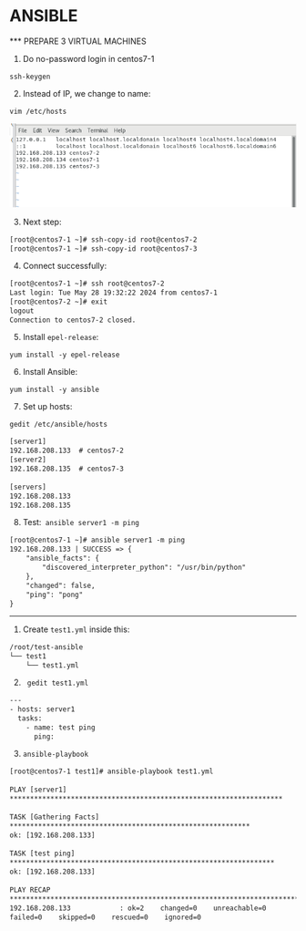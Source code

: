 # ANSIBLE
*** PREPARE 3 VIRTUAL MACHINES
1. Do no-password login in centos7-1
```
ssh-keygen
```
2. Instead of IP, we change to name:
```
vim /etc/hosts
```
![alt text](image.png)

3. Next step:
```
[root@centos7-1 ~]# ssh-copy-id root@centos7-2
[root@centos7-1 ~]# ssh-copy-id root@centos7-3
```
4. Connect successfully:
```
[root@centos7-1 ~]# ssh root@centos7-2
Last login: Tue May 28 19:32:22 2024 from centos7-1
[root@centos7-2 ~]# exit
logout
Connection to centos7-2 closed.
```
5. Install ```epel-release```:
```
yum install -y epel-release
```
6. Install Ansible:
```
yum install -y ansible
```
7. Set up hosts:
```
gedit /etc/ansible/hosts
```
```
[server1]
192.168.208.133  # centos7-2
[server2]
192.168.208.135  # centos7-3

[servers]
192.168.208.133
192.168.208.135
```
8. Test:``` ansible server1 -m ping```
```
[root@centos7-1 ~]# ansible server1 -m ping
192.168.208.133 | SUCCESS => {
    "ansible_facts": {
        "discovered_interpreter_python": "/usr/bin/python"
    }, 
    "changed": false, 
    "ping": "pong"
}
```
-------------------------------
1. Create ```test1.yml``` inside this:
```
/root/test-ansible
└── test1
    └── test1.yml
```
2. ``` gedit test1.yml```
```
---
- hosts: server1
  tasks:
    - name: test ping
      ping:
```
3. ```ansible-playbook```
```
[root@centos7-1 test1]# ansible-playbook test1.yml

PLAY [server1] *******************************************************************

TASK [Gathering Facts] ***********************************************************
ok: [192.168.208.133]

TASK [test ping] *****************************************************************
ok: [192.168.208.133]

PLAY RECAP ***********************************************************************
192.168.208.133            : ok=2    changed=0    unreachable=0    failed=0    skipped=0    rescued=0    ignored=0   
```